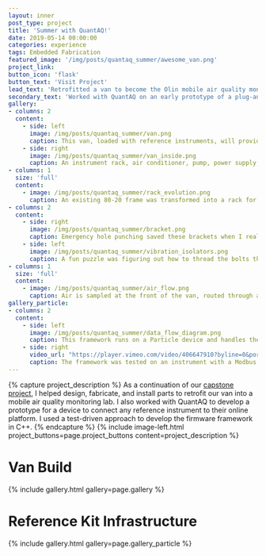 ```yaml
---
layout: inner
post_type: project
title: 'Summer with QuantAQ!'
date: 2019-05-14 00:00:00
categories: experience
tags: Embedded Fabrication
featured_image: '/img/posts/quantaq_summer/awesome_van.png'
project_link:
button_icon: 'flask'
button_text: 'Visit Project'
lead_text: 'Retrofitted a van to become the Olin mobile air quality monitoring lab.'
secondary_text: 'Worked with QuantAQ on an early prototype of a plug-and-play device for connecting reference instruments to the cloud.'
gallery:
- columns: 2
  content:
    - side: left
      image: /img/posts/quantaq_summer/van.png
      caption: This van, loaded with reference instruments, will provide ground-truth data for low-cost air quality sensors in the field.
    - side: right
      image: /img/posts/quantaq_summer/van_inside.png
      caption: An instrument rack, air conditioner, pump, power supply, and more unistrut for mounting were the first additions to our mobile lab.
- columns: 1
  size: 'full'
  content:
    - image: /img/posts/quantaq_summer/rack_evolution.png
      caption: An existing 80-20 frame was transformed into a rack for securing instruments inside the van. The instruments needed to be removeable, isolated from vibration, and properly spaced.
- columns: 2
  content:
    - side: right
      image: /img/posts/quantaq_summer/bracket.png
      caption: Emergency hole punching saved these brackets when I realized they weren't symmetric on both sides of the instrument!
    - side: left
      image: /img/posts/quantaq_summer/vibration_isolators.png
      caption: A fun puzzle was figuring out how to thread the bolts through the wire rope isolators.
- columns: 1
  size: 'full'
  content:
    - image: /img/posts/quantaq_summer/air_flow.png
      caption: Air is sampled at the front of the van, routed through a roof inlet, filtered, and connected to each instrument. The exhaust air comes out towards the back of the van.
gallery_particle:
- columns: 2
  content:
    - side: left
      image: /img/posts/quantaq_summer/data_flow_diagram.png
      caption: This framework runs on a Particle device and handles the flow of data from the instrument to the cloud or SD card endpoints.
    - side: right
      video_url: "https://player.vimeo.com/video/406647910?byline=0&portrait=0"
      caption: The framework was tested on an instrument with a Modbus protocol. Every second, a new data point hit our Particle Cloud endpoint.
---
```

{% capture project_description %}
As a continuation of our <a href="{{site.url}}/experience/democratizing-aq.html" target="blank">capstone project</a>, I helped design, fabricate, and install parts to retrofit our van into a mobile air quality monitoring lab.
I also worked with QuantAQ to develop a prototype for a device to connect any reference instrument to their online platform. I used a test-driven approach to develop the firmware framework in C++.
{% endcapture %}
{% include image-left.html project_buttons=page.project_buttons content=project_description %}

<h1 class="section-title text-center">Van Build</h1>
{% include gallery.html gallery=page.gallery %}

<h1 class="section-title text-center">Reference Kit Infrastructure</h1>
{% include gallery.html gallery=page.gallery_particle %}
